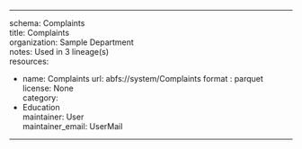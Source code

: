 


---  
schema: Complaints  
title: Complaints  
organization: Sample Department  
notes: Used in 3 lineage(s)  
resources:  
  - name: Complaints 
    url: abfs://system/Complaints 
    format : parquet  
license: None  
category:
  - Education  
maintainer: User  
maintainer_email: UserMail  
---